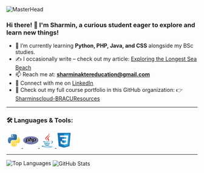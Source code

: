 ![MasterHead](https://i.pinimg.com/originals/8e/75/2c/8e752cf446947d3d01c0eaaf9e1504e2.gif)

<h3 align="left">Hi there! 👋 I'm Sharmin, a curious student eager to explore and learn new things!</h3>

- 🌱 I’m currently learning **Python, PHP, Java, and CSS** alongside my BSc studies.
- ✍️ I occasionally write – check out my article: [Exploring the Longest Sea Beach](https://digestknowledge.com/knowledgebase/exploring-the-longest-sea-beach)
- 📫 Reach me at: **sharminaktereducation@gmail.com**
- 💼 Connect with me on [LinkedIn](https://www.linkedin.com/in/sharminscloud/)
- 🔗 Check out my full course portfolio in this GitHub organization: 👉 [Sharminscloud-BRACUResources](https://github.com/Sharminscloud-BRACUResources)

---

<h3 align="left">🛠️ Languages & Tools:</h3>

<p align="left">
  <a href="https://www.python.org" target="_blank" rel="noreferrer">
    <img src="https://raw.githubusercontent.com/devicons/devicon/master/icons/python/python-original.svg" alt="Python" width="40" height="40"/>
  </a>
  <a href="https://www.php.net" target="_blank" rel="noreferrer">
    <img src="https://raw.githubusercontent.com/devicons/devicon/master/icons/php/php-original.svg" alt="PHP" width="40" height="40"/>
  </a>
  <a href="https://www.java.com" target="_blank" rel="noreferrer">
    <img src="https://raw.githubusercontent.com/devicons/devicon/master/icons/java/java-original.svg" alt="Java" width="40" height="40"/>
  </a>
  <a href="https://developer.mozilla.org/en-US/docs/Web/CSS" target="_blank" rel="noreferrer">
    <img src="https://raw.githubusercontent.com/devicons/devicon/master/icons/css3/css3-original.svg" alt="CSS" width="40" height="40"/>
  </a>
</p>

---

<p><img align="left" src="https://github-readme-stats.vercel.app/api/top-langs?username=sharminscloud&show_icons=true&locale=en&layout=compact" alt="Top Languages" /></p>

<p>&nbsp;<img align="center" src="https://github-readme-stats.vercel.app/api?username=sharminscloud&show_icons=true&locale=en" alt="GitHub Stats" /></p>
